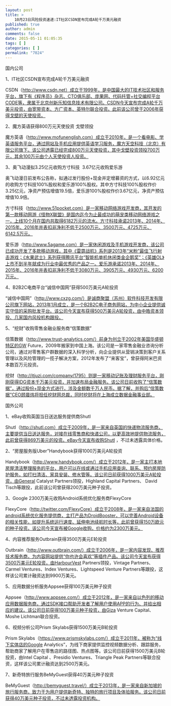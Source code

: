 ```yaml
---
layout: post
title: >
    10月23日风险投资速递:IT社区CSDN宣布完成A轮千万美元融资
published: true
author: admin
comments: false
date: 2015-05-11 01:05:35
tags: [ ]
categories: [ ]
permalink: "7024"
---
```



国内公司

1、IT社区CSDN宣布完成A轮千万美元融资

CSDN（http://www.csdn.net）成立于1999年，是中国最大的IT技术社区和服务平台，旗下有《程序员》杂志、CTO俱乐部、庞果网、代码托管+社交编程平台CODE等，隶属于北京创新乐知信息技术有限公司。CSDN今天宣布完成A轮千万美元投资，由宽带资本、方广资本、英特尔联合投资。此前该公司曾于2006年获得戈壁的天使投资。

2、魔方英语获得800万元天使投资 戈壁领投

魔方英语（http://www.mofunenglish.com）成立于2010年，是一个看电影、学英语服务平台，通过网站及手机应用提供英语学习服务，魔方天空科技（北京）有限公司旗下。该公司透露已经完成800万元天使投资，其中戈壁投资领投700万元，其余100万元由个人天使投资人投资。

3、奥飞动漫拟3.25亿元收购方寸科技  3.67亿元收购爱乐游

奥飞动漫日前发布公告称，拟通过发行股份+现金并定增募资的方式，以6.92亿元的收购方寸科技100%股权和爱乐游100%股权。其中方寸科技100%股权作价3.25亿元，净资产预估增值19.5倍，爱乐游100%股权作价3.67亿元，净资产预估增值10.9倍。

方寸科技（http://www.51pocket.com）是一家移动网络游戏开发商，其开发的第一款移动网游《怪物X联盟》是国内迄今为止最成功的萌宠类移动网络游戏之一，上线10个月在国内共取得6182万元的流水。方寸科技承诺2013年、2014年、2015年、2016年并表扣非净利不低于2500万元、3500万元、4725万元、6142.5万元。

爱乐游（http://www.5agame.com）是一家休闲游戏及手机游戏开发商，该公司已成功开发了多款移动游戏，其中《雷霆战机》系列是2013年“米粉”最佳飞行射击游戏；《水果武士》系列获得腾讯平台“智能机单机休闲类金企鹅奖”；《英雄OL》上市不到半年就成为行业中最优秀的产品之一。爱乐游承诺2013年、2014年、2015年、2016年并表扣非净利不低于3080万元、3905万元、4930万元、6200万元。

4、B2B2C电商平台“诚信中国网”获得500万美元A轮投资

“诚信中国网”（http://www.cxzg.com/）是诚商聚盟（苏州）软件科技开发有限公司旗下网站，2013年1月成立，是一个B2B2C电子商务网站，为中小企业提供诚实守信的采购批发平台。该公司今天宣布获得500万美元A轮投资，由中皓资本领投、几家国内风投机构跟投。

5、“挖财”收购零售金融业服务商“信策数据”

信策数据（http://www.trust-analytics.com/）前身为创立于2002年美国华盛顿特区的GW Future，2009年搬家到中国上海。该公司是一家零售金融业咨询分析公司，通过对零售客户群数据的深入科学分析，向企业提供从营销决策到客户关系管理以及风险管理的一揽子解决方案，2012年发布了“来客宝”，曾获得阿米巴资本数百万元投资。

挖财（http://itjuzi.com/company/1795）则是一家移动记账及理财服务平台，刚刚获得IDG资本千万美元投资，并加速布局金融服务。该公司日前收购了“信策数据”，通过股份+现金方式进行，涉及金额数千万人民币。据了解，并购后“信策数据”CEO顾晨炜将担任挖财网总裁，同时挖财将在上海成立数据金融事业部。

国外公司

1、eBay收购英国当日送达服务提供商Shutl

Shutl（http://shutl.com）成立于2009年，是一家来自英国的快递物流服务商，主要提供当日送达服务，对接在线零售商和快递公司，以更高效地提供物流服务，此前曾获得869万美元的投资。eBay今天宣布收购Shutl ，不过未透露具体价格。

2、“房屋服务版Uber”Handybook获得1000万美元A轮投资

Handybook（http://www.handybook.com/）成立于2012年，是一家主打本地房屋清洁整理服务的平台，用户可以在线或通过手机应用查询、联系、预约房屋防护服务，如打扫清洁、家具安装、修水管等。该公司日前获得1000万美元A轮投资，由General Catalyst Partners领投，Highland Capital Partners、 David Tisch等跟投，此前该公司曾获得200万美元种子投资。

3、Google 2300万美元收购Android系统优化服务商FlexyCore

FlexyCore（http://twitter.com/FlexyCore）成立于2008年，是一家来自法国的android系统优化服务提供商，主打产品为DroidBooster，可以完善Android设备的相关性能，如提升系统运行速度、延伸电池续航时长等，此前曾获得150万欧元的种子投资。该公司今天宣布被Google收购，价格约为2300万美元。

4、内容推荐服务Outbrain获得3500万美元E轮投资

Outbrain（http://www.outbrain.com/）成立于2006年，是一家内容发现、推荐技术服务商，为内容网站提供“你也许会喜欢”等插件产品。该公司今天宣布获得3500万美元E轮投资，由HarbourVest Partners领投，Vintage Partners、Carmel Ventures、Index Ventures、Lightspeed Venture Partners等跟投，这样该公司累计融资达到9900万美元。

5、应用数据分析服务Appsee获得100万美元种子投资

Appsee（http://www.appsee.com/）成立于2012年，是一家来自以色列的移动应用数据服务商，通过SDK接口帮助开发者了解用户使用APP的行为、并给出相应的建议。该公司日前获得100万美元种子投资，由Giza Venture Capital、 Moshe Lichtman联合投资。

6、视频分析公司Prism Skylabs获得1500万美元B轮投资

Prism Skylabs（https://www.prismskylabs.com/）成立于2011年，被称为“线下实体店的Google Analytics”，为线下商家提供监控视频数据分析、跟踪服务，帮助商家了解用户在零售店的路径图、热点图等。该公司日前获得1500万美元B轮投资，由Intel Capital 、Presidio Ventures、Triangle Peak Partners等联合投资，这样该公司累计融资达到2500万美元。

7、新奇特旅行服务BeMyGuest获得40万美元种子投资

BeMyGuest（http://bemyguest.travel/）成立于2013年，是一家来自新加坡的旅行服务商，致力于为用户提供新奇特、独特的旅行项目及体验服务。该公司日前获得40万美元种子投资，不过未透露投资机构。